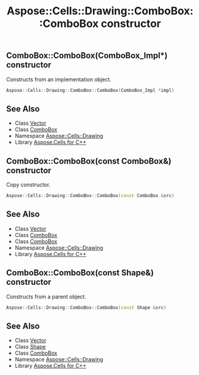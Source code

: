 ﻿---
title: Aspose::Cells::Drawing::ComboBox::ComboBox constructor
linktitle: ComboBox
second_title: Aspose.Cells for C++ API Reference
description: 'Aspose::Cells::Drawing::ComboBox::ComboBox constructor. Constructs from an implementation object in C++.'
type: docs
weight: 100
url: /cpp/aspose.cells.drawing/combobox/combobox/
---
## ComboBox::ComboBox(ComboBox_Impl*) constructor


Constructs from an implementation object.

```cpp
Aspose::Cells::Drawing::ComboBox::ComboBox(ComboBox_Impl *impl)
```

## See Also

* Class [Vector](../../../aspose.cells/vector/)
* Class [ComboBox](../)
* Namespace [Aspose::Cells::Drawing](../../)
* Library [Aspose.Cells for C++](../../../)
## ComboBox::ComboBox(const ComboBox\&) constructor


Copy constructor.

```cpp
Aspose::Cells::Drawing::ComboBox::ComboBox(const ComboBox &src)
```

## See Also

* Class [Vector](../../../aspose.cells/vector/)
* Class [ComboBox](../)
* Class [ComboBox](../)
* Namespace [Aspose::Cells::Drawing](../../)
* Library [Aspose.Cells for C++](../../../)
## ComboBox::ComboBox(const Shape\&) constructor


Constructs from a parent object.

```cpp
Aspose::Cells::Drawing::ComboBox::ComboBox(const Shape &src)
```

## See Also

* Class [Vector](../../../aspose.cells/vector/)
* Class [Shape](../../shape/)
* Class [ComboBox](../)
* Namespace [Aspose::Cells::Drawing](../../)
* Library [Aspose.Cells for C++](../../../)
